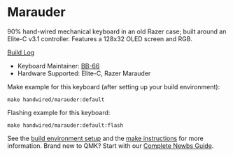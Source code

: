 # Marauder

90% hand-wired mechanical keyboard in an old Razer case; built around an Elite-C v3.1 controller. Features a 128x32 OLED screen and RGB.

[Build Log](https://imgur.com/a/TvsXpq5)

* Keyboard Maintainer: [BB-66](https://github.com/BB-66)
* Hardware Supported: Elite-C, Razer Marauder

Make example for this keyboard (after setting up your build environment):

    make handwired/marauder:default

Flashing example for this keyboard:

    make handwired/marauder:default:flash

See the [build environment setup](https://docs.qmk.fm/#/getting_started_build_tools) and the [make instructions](https://docs.qmk.fm/#/getting_started_make_guide) for more information. Brand new to QMK? Start with our [Complete Newbs Guide](https://docs.qmk.fm/#/newbs).

